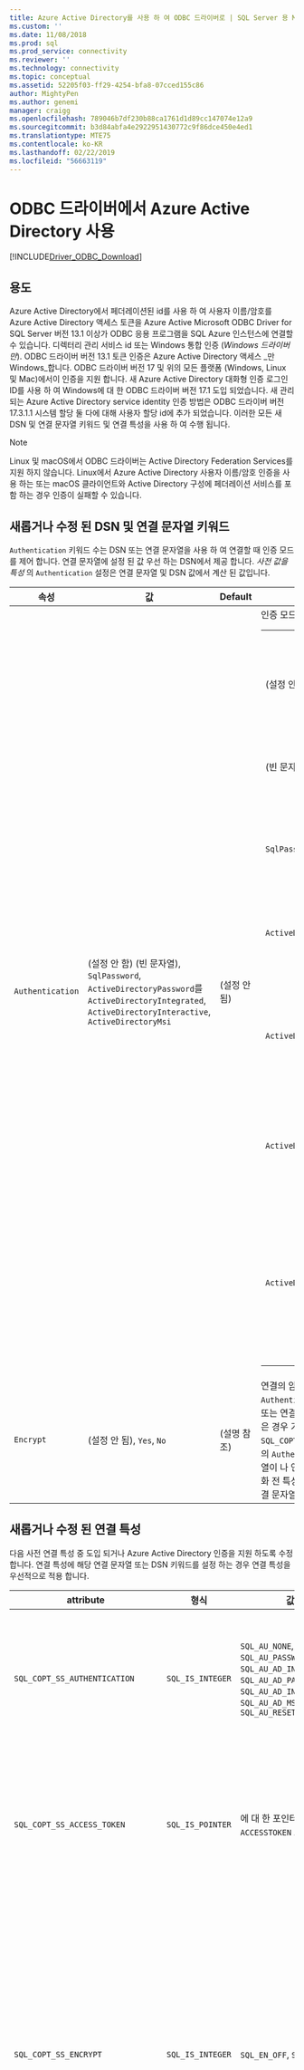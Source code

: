 ```yaml
---
title: Azure Active Directory를 사용 하 여 ODBC 드라이버로 | SQL Server 용 Microsoft Docs
ms.custom: ''
ms.date: 11/08/2018
ms.prod: sql
ms.prod_service: connectivity
ms.reviewer: ''
ms.technology: connectivity
ms.topic: conceptual
ms.assetid: 52205f03-ff29-4254-bfa8-07cced155c86
author: MightyPen
ms.author: genemi
manager: craigg
ms.openlocfilehash: 789046b7df230b88ca1761d1d89cc147074e12a9
ms.sourcegitcommit: b3d84abfa4e2922951430772c9f86dce450e4ed1
ms.translationtype: MTE75
ms.contentlocale: ko-KR
ms.lasthandoff: 02/22/2019
ms.locfileid: "56663119"
---
```

# <a name="using-azure-active-directory-with-the-odbc-driver"></a>ODBC 드라이버에서 Azure Active Directory 사용
[!INCLUDE[Driver_ODBC_Download](../../includes/driver_odbc_download.md)]

## <a name="purpose"></a>용도

Azure Active Directory에서 페더레이션된 id를 사용 하 여 사용자 이름/암호를 Azure Active Directory 액세스 토큰을 Azure Active Microsoft ODBC Driver for SQL Server 버전 13.1 이상가 ODBC 응용 프로그램을 SQL Azure 인스턴스에 연결할 수 있습니다. 디렉터리 관리 서비스 id 또는 Windows 통합 인증 (_Windows 드라이버만_). ODBC 드라이버 버전 13.1 토큰 인증은 Azure Active Directory 액세스 _만 Windows_합니다. ODBC 드라이버 버전 17 및 위의 모든 플랫폼 (Windows, Linux 및 Mac)에서이 인증을 지원 합니다. 새 Azure Active Directory 대화형 인증 로그인 ID를 사용 하 여 Windows에 대 한 ODBC 드라이버 버전 17.1 도입 되었습니다. 새 관리 되는 Azure Active Directory service identity 인증 방법은 ODBC 드라이버 버전 17.3.1.1 시스템 할당 둘 다에 대해 사용자 할당 id에 추가 되었습니다. 이러한 모든 새 DSN 및 연결 문자열 키워드 및 연결 특성을 사용 하 여 수행 됩니다.

> [!NOTE]
> Linux 및 macOS에서 ODBC 드라이버는 Active Directory Federation Services를 지원 하지 않습니다. Linux에서 Azure Active Directory 사용자 이름/암호 인증을 사용 하는 또는 macOS 클라이언트와 Active Directory 구성에 페더레이션 서비스를 포함 하는 경우 인증이 실패할 수 있습니다.

## <a name="new-andor-modified-dsn-and-connection-string-keywords"></a>새롭거나 수정 된 DSN 및 연결 문자열 키워드

`Authentication` 키워드 수는 DSN 또는 연결 문자열을 사용 하 여 연결할 때 인증 모드를 제어 합니다. 연결 문자열에 설정 된 값 우선 하는 DSN에서 제공 합니다. _사전 값을 특성_ 의 `Authentication` 설정은 연결 문자열 및 DSN 값에서 계산 된 값입니다.

|속성|값|Default|설명|
|-|-|-|-|
|`Authentication`|(설정 안 함) (빈 문자열), `SqlPassword`, `ActiveDirectoryPassword`를 `ActiveDirectoryIntegrated`, `ActiveDirectoryInteractive`, `ActiveDirectoryMsi` |(설정 안 됨)|인증 모드를 제어합니다.<table><tr><th>값<th>설명<tr><td>(설정 안 됨)<td>다른 키워드 (기존 레거시 연결 옵션)에 의해 결정 되는 인증 모드<tr><td>(빈 문자열)<td>연결 문자열: "{0}" 재정의 설정 되지 않은 하 고는 `Authentication` 값이 DSN에서 설정 합니다.<tr><td>`SqlPassword`<td>사용자 이름 및 암호를 사용 하 여 SQL Server 인스턴스로 직접 인증 합니다.<tr><td>`ActiveDirectoryPassword`<td>사용자 이름 및 암호를 사용 하 여 Azure Active Directory id를 사용 하 여 인증 합니다.<tr><td>`ActiveDirectoryIntegrated`<td>_Windows 드라이버만_합니다. 통합된 인증을 사용 하 여 Azure Active Directory id를 사용 하 여 인증 합니다.<tr><td>`ActiveDirectoryInteractive`<td>_Windows 드라이버만_합니다. 대화형 인증을 사용 하 여 Azure Active Directory id를 사용 하 여 인증 합니다.<tr><td>`ActiveDirectoryMsi`<td>관리 서비스 id 인증을 사용 하 여 Azure Active Directory id를 사용 하 여 인증 합니다. 사용자 할당 id에 대해 UID 사용자 idenity의 개체 ID로 설정 됩니다.</table>|
|`Encrypt`|(설정 안 됨), `Yes`, `No`|(설명 참조)|연결의 암호화를 제어합니다. 경우 사전 특성 값을 `Authentication` 설정이 잘못 되었습니다 _none_ DSN 또는 연결 문자열에서 기본값은 `Yes`합니다. 그렇지 않은 경우 기본값은 `No`입니다. 경우 특성 `SQL_COPT_SS_AUTHENTICATION` 사전 특성 값을 재정의 `Authentication`, 명시적으로 DSN 또는 연결 문자열이 나 연결 특성에서 암호화 값을 설정 합니다. 암호화 전 특성 값이 `Yes` 값 설정 된 경우 `Yes` DSN 또는 연결 문자열입니다.|

## <a name="new-andor-modified-connection-attributes"></a>새롭거나 수정 된 연결 특성

다음 사전 연결 특성 중 도입 되거나 Azure Active Directory 인증을 지원 하도록 수정 합니다. 연결 특성에 해당 연결 문자열 또는 DSN 키워드를 설정 하는 경우 연결 특성을 우선적으로 적용 합니다.

|attribute|형식|값|Default|설명|
|-|-|-|-|-|
|`SQL_COPT_SS_AUTHENTICATION`|`SQL_IS_INTEGER`|`SQL_AU_NONE`, `SQL_AU_PASSWORD`, `SQL_AU_AD_INTEGRATED`, `SQL_AU_AD_PASSWORD`, `SQL_AU_AD_INTERACTIVE`, `SQL_AU_AD_MSI`, `SQL_AU_RESET`|(설정 안 됨)|에 대 한 설명을 참조 하세요. `Authentication` 위의 키워드입니다. `SQL_AU_NONE` 집합을 명시적으로 재정의 하기 위해 제공 됩니다 `Authentication` DSN 및/또는 연결 문자열에 값 동안 `SQL_AU_RESET` DSN 또는 연결 문자열 값 보다 우선적으로 적용을 하도록 허용, 설정 된 경우 특성 unsets 합니다.|
|`SQL_COPT_SS_ACCESS_TOKEN`|`SQL_IS_POINTER`|에 대 한 포인터 `ACCESSTOKEN` 또는 NULL|NULL|Null이 아닌 경우 azure Ad 액세스 토큰을 사용 하 여 지정 합니다. 액세스 토큰을 지정 하면 오류가 발생 그리고 `UID`, `PWD`, `Trusted_Connection`, 또는 `Authentication` 연결 문자열 키워드 또는 해당 특성에 해당 합니다. <br> **참고:** ODBC 드라이버 13.1 버전에만 지원 이렇게 _Windows_합니다.|
|`SQL_COPT_SS_ENCRYPT`|`SQL_IS_INTEGER`|`SQL_EN_OFF`, `SQL_EN_ON`|(설명 참조)|연결의 암호화를 제어합니다. `SQL_EN_OFF` 및 `SQL_EN_ON` 사용 하지 않도록 설정 하 고 각각의 암호화를 사용 하도록 설정 합니다. 경우 사전 특성 값을 `Authentication` 설정이 잘못 되었습니다 _none_ 또는 `SQL_COPT_SS_ACCESS_TOKEN` 설정 되어 및 `Encrypt` 기본값은 DSN 또는 연결 문자열에 지정 되지 않았습니다 `SQL_EN_ON`합니다. 그렇지 않은 경우 기본값은 `SQL_EN_OFF`입니다. 경우 연결 특성 `SQL_COPT_SS_AUTHENTICATION` 로 설정 되어 하지 _none_명시적으로 설정 합니다 `SQL_COPT_SS_ENCRYPT` 값을 원하는 값 경우 `Encrypt` DSN 또는 연결 문자열에 지정 되지 않았습니다. 이 특성을 제어의 유효 값 [연결에 대 한 암호화를 사용할지 여부입니다.](https://docs.microsoft.com/sql/relational-databases/native-client/features/using-encryption-without-validation)|
|`SQL_COPT_SS_OLDPWD`|\-|\-|\-|ODBC 연결을 통해 AAD 보안 주체에 대 한 암호 변경을 수행할 수 없는 하므로 Azure Active Directory를 사용 하 여 지원 되지 않습니다. <br><br>SQL Server 인증의 암호 만료가 SQL Server 2005에 도입되었습니다. `SQL_COPT_SS_OLDPWD` 클라이언트가 연결에 대 한 기존 및 새 암호를 제공할 수 있도록 특성이 추가 되었습니다. 이 속성을 설정하면 변경된 "이전 암호"가 연결 문자열에 포함되기 때문에 공급자가 첫 번째 연결 또는 이후 연결에 연결 풀을 사용하지 않습니다.|
|`SQL_COPT_SS_INTEGRATED_SECURITY`|`SQL_IS_INTEGER`|`SQL_IS_OFF`,`SQL_IS_ON`|`SQL_IS_OFF`|_사용 되지 않음_; 사용 `SQL_COPT_SS_AUTHENTICATION` 로 `SQL_AU_AD_INTEGRATED` 대신 합니다. <br><br>강제로 서버 로그인에 대 한 액세스 유효성 검사에 대 한 Windows 인증 (Kerberos Linux 및 macOS)를 사용합니다. 드라이버의 일부로 제공 되는 사용자 식별자와 암호 값을 무시 Windows 인증을 사용 하는 경우 `SQLConnect`하십시오 `SQLDriverConnect`, 또는 `SQLBrowseConnect` 처리 합니다.|

## <a name="ui-additions-for-azure-active-directory-windows-driver-only"></a>Azure Active Directory (Windows 드라이버에만 해당)에 대 한 UI 추가

DSN 설정 및 드라이버의 Ui 연결을 Azure AD를 사용 하 여 인증을 사용 하는 데 필요한 추가 옵션을 사용 하 여 향상 되었습니다.

### <a name="creating-and-editing-dsns-in-the-ui"></a>만들기 및 편집 UI에서 Dsn

새 Azure AD 사용 하 여 인증 옵션을 만들 때 또는 드라이버의 설치 UI를 사용 하 여 기존 DSN을 편집 하는 것이 가능:

`Authentication=ActiveDirectoryIntegrated` SQL Azure에 대한 Azure Active Directory 통합 인증

![CreateNewDSN_ADIntegrated.png](windows/CreateNewDSN_ADIntegrated.png)

`Authentication=ActiveDirectoryPassword` SQL Azure Azure Active Directory 사용자 이름/암호 인증

![CreateNewDSN_ADPassword.png](windows/CreateNewDSN_ADPassword.png)

`Authentication=ActiveDirectoryInteractive` SQL Azure에 대한 Azure Active Directory 대화형 인증 지원

![CreateNewDSN_ADInteractive.png](windows/CreateNewDSN_ADInteractive.png)

`Authentication=SqlPassword` SQL server 사용자 이름/암호 인증에 대 한 (Azure 또는 기타)

![CreateNewDSN_SQLServer.png](windows/CreateNewDSN_SQLServer.png)

`Trusted_Connection=Yes` Windows에 대 한 레거시 SSPI 통합 인증

![CreateNewDSN_winSSPI.png](windows/CreateNewDSN_winSSPI.png)

에 해당 하는 다섯 가지 옵션 `Trusted_Connection=Yes` (기존 레거시 Windows SSPI 전용 통합된 인증) 및 `Authentication=` `ActiveDirectoryIntegrated`, `SqlPassword`에 `ActiveDirectoryPassword`, 및 `ActiveDirectoryInteractive`, 각각.

### <a name="sqldriverconnect-prompt-windows-driver-only"></a>SQLDriverConnect 프롬프트 (Windows 드라이버에만 해당)

SQLDriverConnect 연결을 완료 하는 데 필요한 정보가 요청 될 때 표시 되는 메시지 대화 상자에 Azure AD 인증을 위한 세 가지 새로운 옵션

![ServerLogin.png](windows/ServerLogin.png)

이러한 옵션은 위의 UI DSN 설정에서 사용할 수 있는 동일한 5에 해당합니다.

### <a name="example-connection-strings"></a>연결 문자열 예
1. SQL Server 인증-레거시 구문 서버 인증서 유효성이 검사 되지 않습니다 하 고 서버에 적용 하는 경우에 암호화가 사용 됩니다. 사용자 이름/암호는 연결 문자열에 전달 됩니다.
`server=Server;database=Database;UID=UserName;PWD=Password;`
2. SQL 인증-새 구문입니다. 암호화를 요청 하는 클라이언트 (기본값인 `Encrypt` 됩니다 `true`) 유효성이 확인 되 고 암호화 설정에 관계 없이 서버 인증서를 가져옵니다 (경우가 아니면 `TrustServerCertificate` 로 설정 된 `true`). 사용자 이름/암호는 연결 문자열에 전달 됩니다.
 `server=Server;database=Database;UID=UserName;PWD=Password;Authentication=SqlPassword;`
3. 통합 Windows 인증 (Kerberos Linux 및 macOS) 현재 구문을 SSPI (SQL Server 또는 SQL IaaS)를 사용 하 여 합니다. 서버 인증서 암호화가 사용 하지 않는 한 검증 되지 않은 합니다. 
`server=Server;database=Database;Trusted_Connection=yes;`
4. (_Windows 드라이버만_.) 통합 Windows 인증을 사용 하 여 SSPI (SQL Server 또는 SQL IaaS에서의 데이터베이스에서 대상 데이터베이스로 경우)-새 구문입니다. 암호화를 요청 하는 클라이언트 (기본값인 `Encrypt` 됩니다 `true`) 유효성이 확인 되 고 암호화 설정에 관계 없이 서버 인증서를 가져옵니다 (경우가 아니면 `TrustServerCertificate` 로 설정 된 `true`). 
`server=Server;database=Database;Authentication=ActiveDirectoryIntegrated;`
5. AAD (Azure SQL db에서의 데이터베이스에서 대상 데이터베이스로 경우) 사용자 이름/암호 인증입니다. 서버 인증서 유효성을 검사, 암호화 설정에 관계 없이 (하지 않는 한 `TrustServerCertificate` 로 설정 된 `true`). 사용자 이름/암호는 연결 문자열에 전달 됩니다. 
`server=Server;database=Database;UID=UserName;PWD=Password;Authentication=ActiveDirectoryPassword;`
6. (_Windows 드라이버만_.) ADAL을 사용 하면 AAD에서 발급 한 액세스 토큰에 대 한 Windows 계정 자격 증명 사용을 포함 하는 대상 데이터베이스가 Azure SQL Database에서 가정 하 고 사용 하 여 Windows 인증을 통합 합니다. 서버 인증서 유효성을 검사, 암호화 설정에 관계 없이 (하지 않는 한 `TrustServerCertificate` 로 설정 된 `true`). 
`server=Server;database=Database;Authentication=ActiveDirectoryIntegrated;`
7. (_Windows 드라이버만_.) AAD 대화형 인증 연결을 설정 하려면 Azure multi-factor Authentication 기술을 사용 합니다. 로그인 ID를 제공 하 여이 모드에서는 Windows Azure 인증 대화 상자가 트리거되고 연결을 완료 하기 위해 암호를 입력 하면 됩니다. 사용자는 연결 문자열에 전달 됩니다.
`server=Server;database=Database;UID=UserName;Authentication=ActiveDirectoryInteractive;`

![WindowsAzureAuth.png](windows/WindowsAzureAuth.png)

8. AAD 관리 서비스 Id 인증 연결을 설정 하려면 인증에 대 한 사용자 할당 또는 시스템 할당 id를 사용 합니다. 사용자 할당 id에 대해 UID 사용자 id의 개체 ID로 설정 됩니다.<br>
시스템 할당 ID의 경우<br>
`server=Server;database=Database;Authentication=ActiveDirectoryMsi;`<br>
개체 ID 사용 하 여 사용자 할당 id myObjectId, 같음에 대 한<br>
`server=Server;database=Database;UID=myObjectId;Authentication=ActiveDirectoryMsi;`

> [!NOTE] 
>- Windows ODBC 드라이버를 사용 하 여 새 Active Directory 옵션을 사용 하는 경우에 있는지 확인 합니다 [SQL Server 용 Active Directory 인증 라이브러리](https://go.microsoft.com/fwlink/?LinkID=513072) 설치가 완료 된 후입니다. Linux 및 macOS 드라이버를 사용 하는 경우 확인 `libcurl` 가 설치 되었습니다. 다른 인증 방법이 나 ODBC 작업에 필요한 아니므로 드라이버 버전 17.2 이상에서 명시적 종속성 되지 않습니다.
>- SQL Server 계정 사용자 이름 및 암호를 사용 하 여 연결을 사용할 수 있습니다 새 `SqlPassword` 이 옵션을 사용 하면 더 안전한 연결 기본값 이므로 특히 SQL Azure 대 한 권장 되지 않는 옵션입니다.
>- 연결 하려면 Azure Active Directory 계정 사용자 이름 및 암호를 사용 하 여 지정 합니다 `Authentication=ActiveDirectoryPassword` 연결 문자열에는 `UID` 및 `PWD` 키워드의 사용자 이름 및 암호를 각각.
>- Windows 통합 인증 또는 Active Directory 통합 (Windows 드라이버에만 해당) 인증을 사용 하 여 연결할 지정 `Authentication=ActiveDirectoryIntegrated` 연결 문자열에 있습니다. 드라이버는 올바른 인증 모드를 자동으로 선택 됩니다. `UID` 및 `PWD` 지정 하면 안 됩니다.
>- Active Directory Interactive (Windows 드라이버에만 해당) 인증을 사용 하 여 연결할 `UID` 지정 해야 합니다.

## <a name="authenticating-with-an-access-token"></a>액세스 토큰을 사용 하 여 인증

`SQL_COPT_SS_ACCESS_TOKEN` 사전 연결 특성 대신 사용자 이름 및 암호 인증을 위해 Azure AD에서 얻은 액세스 토큰을 사용할 수 있습니다 및 협상 및 드라이버에서 액세스 토큰의 가져오기도 무시 합니다. 액세스 토큰을 사용 하려면 설정 합니다 `SQL_COPT_SS_ACCESS_TOKEN` 연결 특성에 대 한 포인터는 `ACCESSTOKEN` 구조:

~~~
typedef struct AccessToken
{
    DWORD dataSize;
    BYTE data[];
} ACCESSTOKEN;
~~~

합니다 `ACCESSTOKEN` 는 4 바이트 이루어진 가변 길이 구조 _길이_ 뒤 _길이_ 액세스 토큰을 형성 하는 불투명 데이터의 바이트입니다. 그러나 SQL Server 액세스 토큰을 처리 하는 방법으로 인해을 통해 얻은 하나는 [OAuth 2.0](https://docs.microsoft.com/azure/active-directory/develop/active-directory-authentication-scenarios) 되도록 각 바이트는 바이트를 ASCII 문자만 포함 하는 ucs-2 문자열 비슷합니다 안쪽 여백을 0으로 JSON 응답을 확장할 수 있어야 합니다; 토큰은 불투명 값 및 길이 (바이트)에 지정 된 null 종결자를 포함 하지 해야 합니다. 해당 상당한 길이 및 형식 제약 조건으로 인해이 인증 방법은을 통해 프로그래밍 방식으로 사용할 수는 `SQL_COPT_SS_ACCESS_TOKEN` 연결 특성; 해당 DSN 또는 연결 문자열 키워드가 필요 하지 않습니다. 연결 문자열 없어야 `UID`, `PWD`를 `Authentication`, 또는 `Trusted_Connection` 키워드입니다.

> [!NOTE]
> ODBC 드라이버 버전 13.1이이 인증에만 지원 _Windows_합니다.

## <a name="azure-active-directory-authentication-sample-code"></a>Azure Active Directory 인증 샘플 코드

다음 샘플 연결 키워드를 사용 하 여 Azure Active Directory를 사용 하 여 SQL Server에 연결 하는 데 필요한 코드를 보여 줍니다. 자체 응용 프로그램 코드를 변경할 필요가 없습니다 연결 문자열 또는 DSN을 사용 하는 경우 다음과 같습니다. AAD를 사용 하 여 인증 하는 데 필요한 유일한 수정
~~~
    ...
    SQLCHAR connString[] = "Driver={ODBC Driver 13 for SQL Server};Server={server};UID=myuser;PWD=myPass;Authentication=ActiveDirectoryPassword"
    ...
    SQLDriverConnect(hDbc, NULL, connString, SQL_NTS, NULL, 0, NULL, SQL_DRIVER_NOPROMPT);  
    ...
~~~
다음 샘플 Azure Active Directory를 사용 하 여 액세스 토큰 인증을 사용 하 여 SQL Server에 연결 하는 데 필요한 코드를 보여 줍니다. 이 경우 액세스 토큰을 처리 하 고 연결 특성을 설정 하는 응용 프로그램 코드를 수정 해야 할 것입니다.
~~~
    SQLCHAR connString[] = "Driver={ODBC Driver 13 for SQL Server};Server={server}"
    SQLCHAR accessToken[] = "eyJ0eXAiOi..."; // In the format extracted from an OAuth JSON response
    ...
    DWORD dataSize = 2 * strlen(accessToken);
    ACCESSTOKEN *pAccToken = malloc(sizeof(ACCESSTOKEN) + dataSize);
    pAccToken->dataSize = dataSize;
    // Expand access token with padding bytes
    for(int i = 0, j = 0; i < dataSize; i += 2, j++) {
        pAccToken->data[i] = accessToken[j];
        pAccToken->data[i+1] = 0;
    }
    ...
    SQLSetConnectAttr(hDbc, SQL_COPT_SS_ACCESS_TOKEN, (SQLPOINTER)pAccToken, SQL_IS_POINTER);
    SQLDriverConnect(hDbc, NULL, connString, SQL_NTS, NULL, 0, NULL, SQL_DRIVER_NOPROMPT);      
    ...
    free(pAccToken);
~~~
다음은 Azure Active Directory 대화형 인증 사용에 대 한 샘플 연결 문자열입니다. 참고는 없습니다 PWD 필드 처럼 Windows Azure 인증 화면을 사용 하 여 암호를 입력 해야 합니다.
~~~
SQLCHAR connString[] = "Driver={ODBC Driver 17 for SQL Server};Server={server};UID=myuser;Authentication=ActiveDirectoryInteractive"
~~~
다음은 Azure Active Directory 관리 서비스 Id 인증 사용에 대 한 샘플 연결 문자열입니다. UID 사용자 할당 id에 대 한 사용자 id의 개체 ID로 설정 되어 있는지 참고 합니다.
~~~
// For system-assigned identity,
SQLCHAR connString[] = "Driver={ODBC Driver 17 for SQL Server};Server={server};Authentication=ActiveDirectoryMsi"
...
// For user-assigned identity with object ID equals to myObjectId
SQLCHAR connString[] = "Driver={ODBC Driver 17 for SQL Server};Server={server};UID=myObjectId;Authentication=ActiveDirectoryMsi"
~~~

## <a name="see-also"></a>참고 항목
[Azure AD 인증을 사용 하 여 Azure SQL DB에 대 한 토큰 기반 인증 지원](https://blogs.msdn.microsoft.com/sqlsecurity/2016/02/09/token-based-authentication-support-for-azure-sql-db-using-azure-ad-auth)

